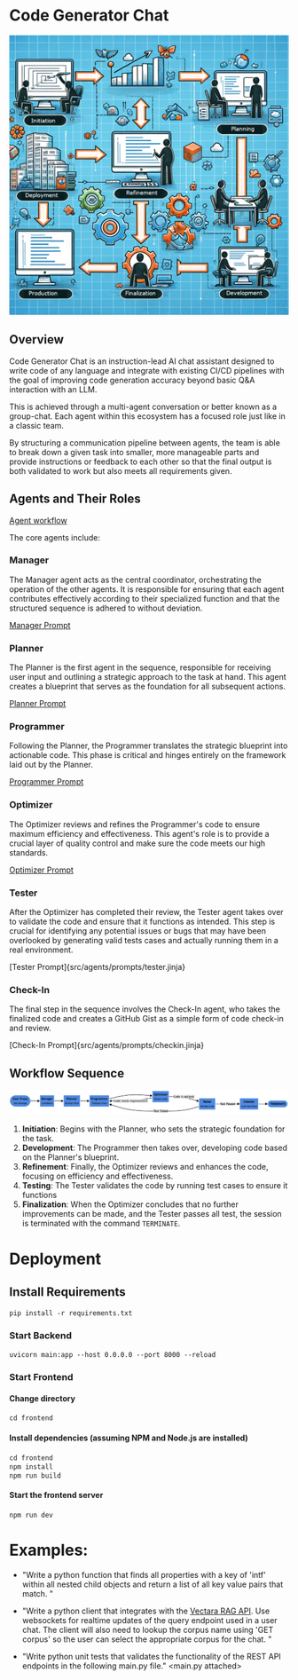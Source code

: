# Code Generator Chat
![logo](https://raw.githubusercontent.com/that1guy15/CodeGeneratorChat/main/.github/CodeGeneratorTeam.png)

## Overview
Code Generator Chat is an instruction-lead AI chat assistant designed to write code of 
any language and integrate with existing CI/CD pipelines with the goal of improving 
code generation accuracy beyond basic Q&A interaction with an LLM. 

This is achieved through a multi-agent conversation or better known as a group-chat. 
Each agent within this ecosystem has a focused role just like in a classic team. 

By structuring a communication pipeline between agents, the team is able to break down 
a given task into smaller, more manageable parts and provide instructions or feedback 
to each other so that the final output is both validated to work but also meets all 
requirements given.

## Agents and Their Roles
[Agent workflow](./CodeGeneratorTeam.png?raw=true "Title")

The core agents include:

### Manager
The Manager agent acts as the central coordinator, orchestrating the operation of 
the other agents. It is responsible for ensuring that each agent contributes 
effectively according to their specialized function and that the structured sequence 
is adhered to without deviation.

[Manager Prompt](src/agents/prompts/manager.jinja)

### Planner
The Planner is the first agent in the sequence, responsible for receiving user input 
and outlining a strategic approach to the task at hand. This agent creates a blueprint 
that serves as the foundation for all subsequent actions.

[Planner Prompt](src/agents/prompts/planner.jinja)

### Programmer
Following the Planner, the Programmer translates the strategic blueprint into actionable 
code. This phase is critical and hinges entirely on the framework laid out by the Planner.

[Programmer Prompt](src/agents/prompts/programmer.jinja)

### Optimizer
The Optimizer reviews and refines the Programmer's code to ensure maximum efficiency and 
effectiveness. This agent's role is to provide a crucial layer of quality control and make 
sure the code meets our high standards.

[Optimizer Prompt](src/agents/prompts/optimizer.jinja)

### Tester
After the Optimizer has completed their review, the Tester agent takes over to validate
the code and ensure that it functions as intended. This step is crucial for identifying
any potential issues or bugs that may have been overlooked by generating valid tests cases
and actually running them in a real environment.

[Tester Prompt]{src/agents/prompts/tester.jinja}

### Check-In
The final step in the sequence involves the Check-In agent, who takes the finalized code
and creates a GitHub Gist as a simple form of code check-in and review.

[Check-In Prompt]{src/agents/prompts/checkin.jinja}


## Workflow Sequence
![workflow diagram](https://raw.githubusercontent.com/that1guy15/CodeGeneratorChat/main/.github/workflow_diagram.png)

1. **Initiation**: Begins with the Planner, who sets the strategic foundation for the task.
2. **Development**: The Programmer then takes over, developing code based on the Planner's 
blueprint.
3. **Refinement**: Finally, the Optimizer reviews and enhances the code, focusing on 
efficiency and effectiveness.
4. **Testing**: The Tester validates the code by running test cases to ensure it functions
5. **Finalization**: When the Optimizer concludes that no further improvements can be made, 
and the Tester passes all test, the session is terminated with the command `TERMINATE`.

# Deployment

## Install Requirements
```shell script
pip install -r requirements.txt
```
### Start Backend
```shell script
uvicorn main:app --host 0.0.0.0 --port 8000 --reload
```

### Start Frontend
#### Change directory
```shell script
cd frontend
```

#### Install dependencies (assuming NPM and Node.js are installed)
```shell script
cd frontend
npm install 
npm run build
```
#### Start the frontend server
```shell script
npm run dev
```



# Examples:
- "Write a python function that finds all properties with a key of 'intf' within all nested child 
objects and return a list of all key value pairs that match. "

- "Write a python client that integrates with the [Vectara RAG API](https://docs.vectara.com/docs/). 
Use websockets for realtime updates of the query endpoint used in a user chat. 
The client will also need to lookup the corpus name using 'GET corpus' so the 
user can select the appropriate corpus for the chat. "

- "Write python unit tests that validates the functionality of the REST API 
endpoints in the following main.py file." <main.py attached>